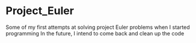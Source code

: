 # Project_Euler
Some of my first attempts at solving project Euler problems when I started programming
In the future, I intend to come back and clean up the code
